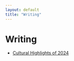```yaml
---
layout: default
title: "Writing"
---
```

# Writing
- [Cultural Highlights of 2024](2024-cultural-highlights)